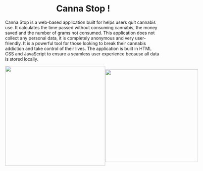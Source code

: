 <h1 align="center">Canna Stop !</h1>

Canna Stop is a web-based application built for helps users quit cannabis use. It calculates the time passed without consuming cannabis, the money saved and the number of grams not consumed. This application does not collect any personal data, it is completely anonymous and very user-friendly. It is a powerful tool for those looking to break their cannabis addiction and take control of their lives. The application is built in HTML CSS and JavaScript to ensure a seamless user experience because all data is stored locally.

<div style="display:flex; justify-content: space-between; align-items:center">
<img width="323" src="https://i.postimg.cc/zGcZV5x6/ac-removebg-preview.png">
<img width="300" src="https://i.postimg.cc/RF0M2Gbx/set-removebg-preview.png">
</div>



